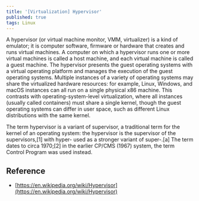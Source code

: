 ```yaml
---
title: '[Virtualization] Hypervisor'
published: true
tags: Linux
---
```


A hypervisor (or virtual machine monitor, VMM, virtualizer) is a kind of emulator; it is computer software, firmware or hardware that creates and runs virtual machines. A computer on which a hypervisor runs one or more virtual machines is called a host machine, and each virtual machine is called a guest machine. The hypervisor presents the guest operating systems with a virtual operating platform and manages the execution of the guest operating systems. Multiple instances of a variety of operating systems may share the virtualized hardware resources: for example, Linux, Windows, and macOS instances can all run on a single physical x86 machine. This contrasts with operating-system-level virtualization, where all instances (usually called containers) must share a single kernel, though the guest operating systems can differ in user space, such as different Linux distributions with the same kernel.

The term hypervisor is a variant of supervisor, a traditional term for the kernel of an operating system: the hypervisor is the supervisor of the supervisors,[1] with hyper- used as a stronger variant of super-.[a] The term dates to circa 1970;[2] in the earlier CP/CMS (1967) system, the term Control Program was used instead.

## Reference

- [https://en.wikipedia.org/wiki/Hypervisor](https://en.wikipedia.org/wiki/Hypervisor)